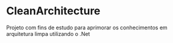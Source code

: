 # CleanArchitecture
Projeto com fins de estudo para aprimorar os conhecimentos em arquitetura limpa utilizando o .Net
